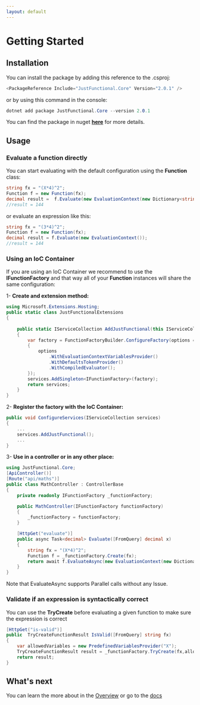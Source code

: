 ```yaml
---
layout: default
---
```


# Getting Started

## Installation

You can install the package by adding this reference to the .csproj:

```C#
<PackageReference Include="JustFunctional.Core" Version="2.0.1" />
```

or by using this command in the console:

```C#
dotnet add package JustFunctional.Core --version 2.0.1
```

You can find the package in nuget **[here](https://www.nuget.org/packages/JustFunctional.Core/)** for more details.

## Usage

### Evaluate a function directly

You can start evaluating with the default configuration using the **Function** class:

```C#
string fx = "(X*4)^2";
Function f = new Function(fx);
decimal result =  f.Evaluate(new EvaluationContext(new Dictionary<string, decimal>() { ["X"] = 3 }));
//result = 144
```

or evaluate an expression like this:

```C#
string fx = "(3*4)^2";
Function f = new Function(fx);
decimal result = f.Evaluate(new EvaluationContext());
//result = 144
```

### Using an IoC Container

If you are using an IoC Container we recommend to use the **IFunctionFactory** and that way all of your **Function** instances will share the same configuration:

1- **Create and extension method:**

```C#
using Microsoft.Extensions.Hosting;
public static class JustFunctionalExtensions
{
    
    public static IServiceCollection AddJustFunctional(this IServiceCollection services)
    {
        var factory = FunctionFactoryBuilder.ConfigureFactory(options =>
        {
            options
                .WithEvaluationContextVariablesProvider()
                .WithDefaultsTokenProvider()
                .WithCompiledEvaluator();
        });
        services.AddSingleton<IFunctionFactory>(factory);
        return services;
    }
}
```

2- **Register the factory with the IoC Container:**

```C#
public void ConfigureServices(IServiceCollection services)
{
    ...
    services.AddJustFunctional();
    ...
}
```

3- **Use in a controller or in any other place:**

```C#
using JustFunctional.Core;
[ApiController()]
[Route("api/maths")]
public class MathController : ControllerBase
{
    private readonly IFunctionFactory _functionFactory;

    public MathController(IFunctionFactory functionFactory)
    {
        _functionFactory = functionFactory;
    }

    [HttpGet("evaluate")]
    public async Task<decimal> Evaluate([FromQuery] decimal x)
    {
        string fx = "(X*4)^2";
        Function f = _functionFactory.Create(fx);
        return await f.EvaluateAsync(new EvaluationContext(new Dictionary<string, decimal>() {["X"] = x}));
    }
}
```

Note that EvaluateAsync supports Parallel calls without any Issue.

### Validate if an expression is syntactically correct

You can use the **TryCreate** before evaluating a given function to make sure the expression is correct

```C#
[HttpGet("is-valid")]
public  TryCreateFunctionResult IsValid([FromQuery] string fx)
{
    var allowedVariables = new PredefinedVariablesProvider("X");
    TryCreateFunctionResult result = _functionFactory.TryCreate(fx,allowedVariables);
    return result;
}
```

## What's next

You can learn the more about in the [Overview](the-big-picture.html) or go to the [docs](../)
